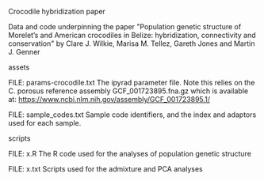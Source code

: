 Crocodile hybridization paper

Data and code underpinning the paper "Population genetic structure of Morelet’s and American crocodiles in Belize: hybridization, connectivity and conservation" by Clare J. Wilkie, Marisa M. Tellez, Gareth Jones and Martin J. Genner

assets

FILE: params-crocodile.txt
The ipyrad parameter file. Note this relies on the C. porosus reference assembly GCF_001723895.fna.gz which is available at:
https://www.ncbi.nlm.nih.gov/assembly/GCF_001723895.1/

FILE: sample_codes.txt
Sample code identifiers, and the index and adaptors used for each sample.

scripts

FILE: x.R
The R code used for the analyses of population genetic structure

FILE: x.txt
Scripts used for the admixture and PCA analyses
